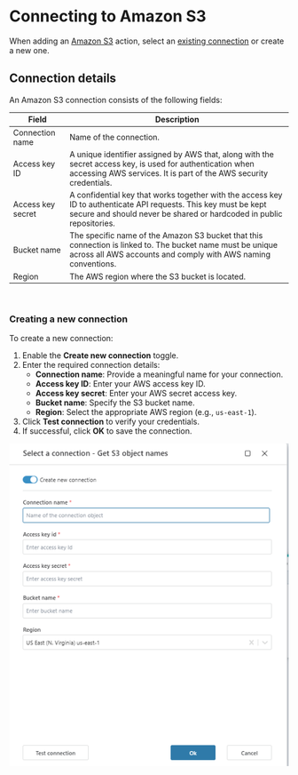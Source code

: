 # Connecting to Amazon S3

When adding an [Amazon S3](https://docs.aws.amazon.com/appstudio/latest/userguide/connectors-s3.html) action, select an [existing connection](../../workspaces/workspace-objects.md) or create a new one.




## Connection details

An Amazon S3 connection consists of the following fields:

| Field             | Description                                                          |
| ----------------- | -------------------------------------------------------------------- |
| Connection name   | Name of the connection.                                              |
| Access key ID     | A unique identifier assigned by AWS that, along with the secret access key, is used for authentication when accessing AWS services. It is part of the AWS security credentials.                      |
| Access key secret | A confidential key that works together with the access key ID to authenticate API requests. This key must be kept secure and should never be shared or hardcoded in public repositories.                  |
| Bucket name       | The specific name of the Amazon S3 bucket that this connection is linked to. The bucket name must be unique across all AWS accounts and comply with AWS naming conventions.           |
| Region           | The AWS region where the S3 bucket is located.                      |

<br/>

### Creating a new connection

To create a new connection:
1. Enable the **Create new connection** toggle.
2. Enter the required connection details:
   - **Connection name**: Provide a meaningful name for your connection.
   - **Access key ID**: Enter your AWS access key ID.
   - **Access key secret**: Enter your AWS secret access key.
   - **Bucket name**: Specify the S3 bucket name.
   - **Region**: Select the appropriate AWS region (e.g., `us-east-1`).
3. Click **Test connection** to verify your credentials.
4. If successful, click **OK** to save the connection.

![img](../../../../images/flow/connection-amaz.png)